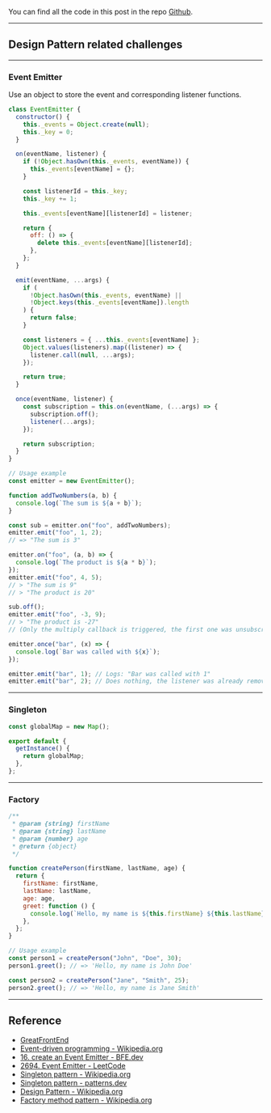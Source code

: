 You can find all the code in this post in the repo [Github](https://github.com/mitchell-cheng/JavaScript-Coding/tree/main/Design%20Pattern).

---

## Design Pattern related challenges

---

### Event Emitter

Use an object to store the event and corresponding listener functions.

```js
class EventEmitter {
  constructor() {
    this._events = Object.create(null);
    this._key = 0;
  }

  on(eventName, listener) {
    if (!Object.hasOwn(this._events, eventName)) {
      this._events[eventName] = {};
    }

    const listenerId = this._key;
    this._key += 1;

    this._events[eventName][listenerId] = listener;

    return {
      off: () => {
        delete this._events[eventName][listenerId];
      },
    };
  }

  emit(eventName, ...args) {
    if (
      !Object.hasOwn(this._events, eventName) ||
      !Object.keys(this._events[eventName]).length
    ) {
      return false;
    }

    const listeners = { ...this._events[eventName] };
    Object.values(listeners).map((listener) => {
      listener.call(null, ...args);
    });

    return true;
  }

  once(eventName, listener) {
    const subscription = this.on(eventName, (...args) => {
      subscription.off();
      listener(...args);
    });

    return subscription;
  }
}

// Usage example
const emitter = new EventEmitter();

function addTwoNumbers(a, b) {
  console.log(`The sum is ${a + b}`);
}

const sub = emitter.on("foo", addTwoNumbers);
emitter.emit("foo", 1, 2);
// => "The sum is 3"

emitter.on("foo", (a, b) => {
  console.log(`The product is ${a * b}`);
});
emitter.emit("foo", 4, 5);
// > "The sum is 9"
// > "The product is 20"

sub.off();
emitter.emit("foo", -3, 9);
// > "The product is -27"
// (Only the multiply callback is triggered, the first one was unsubscribed.)

emitter.once("bar", (x) => {
  console.log(`Bar was called with ${x}`);
});

emitter.emit("bar", 1); // Logs: "Bar was called with 1"
emitter.emit("bar", 2); // Does nothing, the listener was already removed
```

---

### Singleton

```js
const globalMap = new Map();

export default {
  getInstance() {
    return globalMap;
  },
};
```

---

### Factory

```js
/**
 * @param {string} firstName
 * @param {string} lastName
 * @param {number} age
 * @return {object}
 */

function createPerson(firstName, lastName, age) {
  return {
    firstName: firstName,
    lastName: lastName,
    age: age,
    greet: function () {
      console.log(`Hello, my name is ${this.firstName} ${this.lastName}`);
    },
  };
}

// Usage example
const person1 = createPerson("John", "Doe", 30);
person1.greet(); // => 'Hello, my name is John Doe'

const person2 = createPerson("Jane", "Smith", 25);
person2.greet(); // => 'Hello, my name is Jane Smith'
```

---

## Reference

- [GreatFrontEnd](https://www.greatfrontend.com/)
- [Event-driven programming - Wikipedia.org](https://en.wikipedia.org/wiki/Event-driven_programming)
- [16. create an Event Emitter - BFE.dev](https://bigfrontend.dev/problem/create-an-Event-Emitter)
- [2694. Event Emitter - LeetCode](https://leetcode.com/problems/event-emitter/description/)
- [Singleton pattern - Wikipedia.org](https://en.wikipedia.org/wiki/Singleton)
- [Singleton pattern - patterns.dev](https://www.patterns.dev/vanilla/singleton-pattern)
- [Design Pattern - Wikipedia.org](https://en.wikipedia.org/wiki/Software_design_pattern)
- [Factory method pattern - Wikipedia.org](https://en.wikipedia.org/wiki/Factory_method_pattern)
